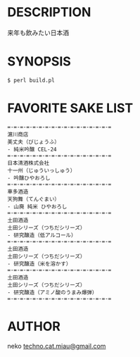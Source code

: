 # DESCRIPTION

来年も飲みたい日本酒

# SYNOPSIS

    $ perl build.pl

# FAVORITE SAKE LIST

    =-=-=-=-=-=-=-=-=-=-=-=-=-=-=-=-=
    濵川商店
    美丈夫（びじょうふ）
    - 純米吟醸 CEL-24
    =-=-=-=-=-=-=-=-=-=-=-=-=-=-=-=-=
    日本清酒株式会社
    十一州（じゅういっしゅう）
    - 吟醸ひやおろし
    =-=-=-=-=-=-=-=-=-=-=-=-=-=-=-=-=
    車多酒造
    天狗舞（てんぐまい）
    - 山廃 純米 ひやおろし
    =-=-=-=-=-=-=-=-=-=-=-=-=-=-=-=-=
    土田酒造
    土田シリーズ（つちだシリーズ）
    - 研究醸造（低アルコール）
    =-=-=-=-=-=-=-=-=-=-=-=-=-=-=-=-=
    土田酒造
    土田シリーズ（つちだシリーズ）
    - 研究醸造（米を溶かす）
    =-=-=-=-=-=-=-=-=-=-=-=-=-=-=-=-=
    土田酒造
    土田シリーズ（つちだシリーズ）
    - 研究醸造（アミノ酸のうまみ爆弾）
    =-=-=-=-=-=-=-=-=-=-=-=-=-=-=-=-=

# AUTHOR

neko <techno.cat.miau@gmail.com>